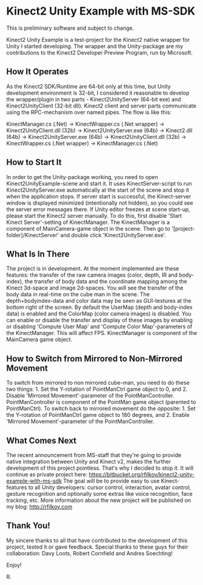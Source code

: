 Kinect2 Unity Example with MS-SDK
=================================

This is preliminary software and subject to change.

Kinect2 Unity Example is a test-project for the Kinect2 native wrapper for Unity I started developing. The wrapper and the Unity-package are my contributions to the Kinect2 Developer Preview Program, run by Microsoft.

How It Operates
---------------

As the Kinect2 SDK/Runtime are 64-bit only at this time, but Unity development environment is 32-bit, I considered it reasonable to develop the wrapper/plugin in two parts - Kinect2UnityServer (64-bit exe) and Kinect2UnityClient (32-bit dll). Kinect2 client and server parts communicate using the RPC-mechanism over named pipes. The flow is like this: 

KinectManager.cs (.Net) -> KinectWrapper.cs (.Net wrapper) -> Kinect2UnityClient.dll (32b) -> Kinect2UnityServer.exe (64b) -> Kinect2.dll (64b) -> Kinect2UnityServer.exe (64b) -> Kinect2UnityClient.dll (32b) -> KinectWrapper.cs (.Net wrapper) -> KinectManager.cs (.Net)

How to Start It
---------------

In order to get the Unity-package working, you need to open Kinect2UnityExample-scene and start it. It uses KinectServer-script to run Kinect2UnityServer.exe automatically at the start of the scene and stop it when the application stops. If server start is successful, the Kinect-server window is displayed minimized (intentionally not hidden), so you could see the server error messages there. If Unity editor freezes at scene start-up, please start the Kinect2 server manually. To do this, first disable 'Start Kinect Server'-setting of KinectManager. The KinectManager is a component of MainCamera-game object in the scene. Then go to '[project-folder]/KinectServer' and double click 'Kinect2UnityServer.exe'.

What Is In There
----------------

The project is in development. At the moment implemented are these features: the transfer of the raw camera images (color, depth, IR and body-index), the transfer of body data and the coordinate mapping among the Kinect 3d-space and image 2d-spaces. You will see the transfer of the body data in real-time on the cube man in the scene. The depth+bodyindex-data and color data may be seen as GUI-textures at the bottom right of the screen. By default the UserMap (depth and body-index data) is enabled and the ColorMap (color camera images) is disabled. You can enable or disable the transfer and display of these images by enabling or disabling 'Compute User Map' and 'Compute Color Map'-parameters of the KinectManager. This will affect FPS. KinectManager is component of the MainCamera game object.

How to Switch from Mirrored to Non-Mirrored Movement
----------------------------------------------------
To switch from mirrored to non mirrored cube-man, you need to do these two things: 1. Set the Y-rotation of PointManCtrl game object to 0, and 2. Disable 'Mirrored Movement'-parameter of the PointManController. PointManController is component of the PointMan game object (parented to PointManCtrl). To switch back to mirrored movement do the opposite: 1. Set the Y-rotation of PointManCtrl game object to 180 degrees, and 2. Enable 'Mirrored Movement'-parameter of the PointManController.

What Comes Next
---------------
The recent announcement from MS-staff that they're going to provide native integration between Unity and Kinect v2, makes the further development of this project pointless. That's why I decided to stop it. It will continue as private project here: https://bitbucket.org/rfilkov/kinect2-unity-example-with-ms-sdk The goal will be to provide easy to use Kinect-features to all Unity developers: cursor control, interaction, avatar control, gesture recognition and optionally some extras like voice recognition, face tracking, etc. More information about the new project will be published on my blog: http://rfilkov.com

Thank You!
-----------
My sincere thanks to all that have contributed to the development of this project, tested it or gave feedback. Special thanks to these guys for their collaboration: Davy Loots, Robert Cornfield and Andres Soechting!

Enjoy!

R.

